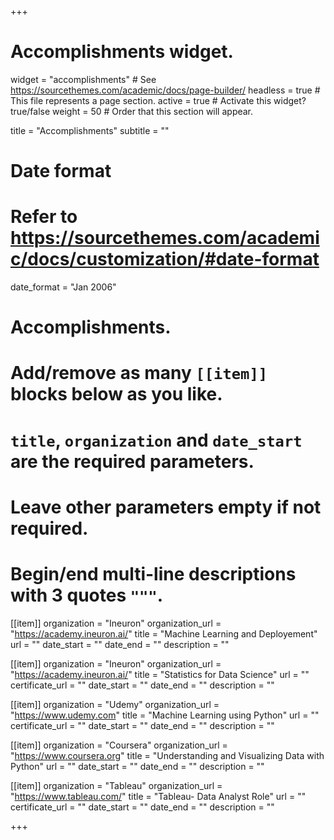 +++
# Accomplishments widget.
widget = "accomplishments"  # See https://sourcethemes.com/academic/docs/page-builder/
headless = true  # This file represents a page section.
active = true  # Activate this widget? true/false
weight = 50  # Order that this section will appear.

title = "Accomplish&shy;ments"
subtitle = ""

# Date format
#   Refer to https://sourcethemes.com/academic/docs/customization/#date-format
date_format = "Jan 2006"

# Accomplishments.
#   Add/remove as many `[[item]]` blocks below as you like.
#   `title`, `organization` and `date_start` are the required parameters.
#   Leave other parameters empty if not required.
#   Begin/end multi-line descriptions with 3 quotes `"""`.

[[item]]
  organization = "Ineuron"
  organization_url = "https://academy.ineuron.ai/"
  title = "Machine Learning and Deployement"
  url = ""
  date_start = ""
  date_end = ""
  description = ""


[[item]]
  organization = "Ineuron"
  organization_url = "https://academy.ineuron.ai/"
  title = "Statistics for Data Science"
  url = ""
  certificate_url = ""
  date_start = ""
  date_end = ""
  description = ""

[[item]]
  organization = "Udemy"
  organization_url = "https://www.udemy.com"
  title = "Machine Learning using Python"
  url = ""
  certificate_url = ""
  date_start = ""
  date_end = ""
  description = ""
  
[[item]]
  organization = "Coursera"
  organization_url = "https://www.coursera.org"
  title = "Understanding and Visualizing Data with Python"
  url = ""
  date_start = ""
  date_end = ""
  description = ""  
  
  
[[item]]
  organization = "Tableau"
  organization_url = "https://www.tableau.com/"
  title = "Tableau- Data Analyst Role"
  url = ""
  certificate_url = ""
  date_start = ""
  date_end = ""
  description = ""
  

+++
